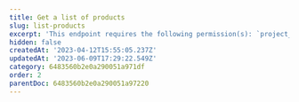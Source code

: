 ```yaml
---
title: Get a list of products
slug: list-products
excerpt: 'This endpoint requires the following permission(s): `project_configuration:products:read`.'
hidden: false
createdAt: '2023-04-12T15:55:05.237Z'
updatedAt: '2023-06-09T17:29:22.549Z'
category: 6483560b2e0a290051a971df
order: 2
parentDoc: 6483560b2e0a290051a97220
---
```

